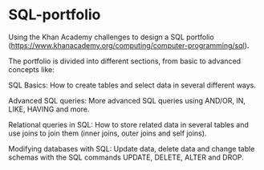 # SQL-portfolio
Using the Khan Academy challenges to design a SQL portfolio (https://www.khanacademy.org/computing/computer-programming/sql).

The portfolio is divided into different sections, from basic to advanced concepts like:

SQL Basics:
How to create tables and select data in several different ways.

Advanced SQL queries:
More advanced SQL queries using AND/OR, IN, LIKE, HAVING and more.

Relational queries in SQL:
How to store related data in several tables and use joins to join them (inner joins, outer joins and self joins).

Modifying databases with SQL:
Update data, delete data and change table schemas with the SQL commands UPDATE, DELETE, ALTER and DROP.


